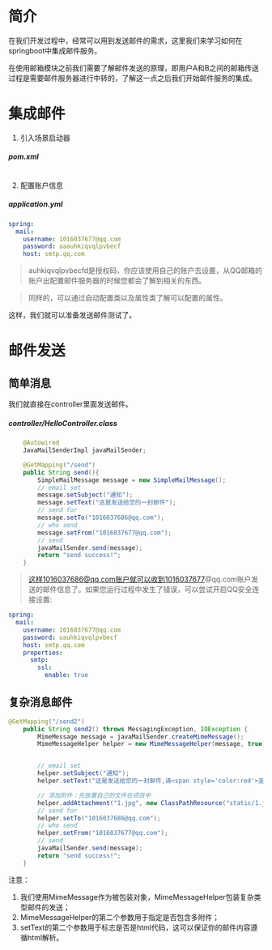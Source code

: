 # 简介
在我们开发过程中，经常可以用到发送邮件的需求，这里我们来学习如何在springboot中集成邮件服务。

在使用邮箱模块之前我们需要了解邮件发送的原理，即用户A和B之间的邮箱传送过程是需要邮件服务器进行中转的，了解这一点之后我们开始邮件服务的集成。

# 集成邮件
1. 引入场景启动器
##### pom.xml
``` xml

```


2. 配置账户信息
##### application.yml
``` yml
spring:
  mail:
    username: 1016037677@qq.com
    password: aaauhkiqvqlpvbecf
    host: smtp.qq.com
```


> auhkiqvqlpvbecfd是授权码，你应该使用自己的账户去设置，从QQ邮箱的账户出配置邮件服务器的时候您都会了解到相关的东西。

> 同样的，可以通过自动配置类以及属性类了解可以配置的属性。

这样，我们就可以准备发送邮件测试了。

# 邮件发送

##  简单消息
我们就直接在controller里面发送邮件。

##### controller/HelloController.class
``` java
    @Autowired
    JavaMailSenderImpl javaMailSender;

    @GetMapping("/send")
    public String send(){
        SimpleMailMessage message = new SimpleMailMessage();
        // email set
        message.setSubject("通知");
        message.setText("这是发送给您的一封邮件");
        // send for
        message.setTo("1016037686@qq.com");
        // who send
        message.setFrom("1016037677@qq.com");
        // send
        javaMailSender.send(message);
        return "send success!";
    }
```

> 这样1016037686@qq.com账户就可以收到1016037677@qq.com账户发送的邮件信息了。如果您运行过程中发生了错误，可以尝试开启QQ安全连接设置:
``` yml
spring:
  mail:
    username: 1016037677@qq.com
    password: uauhkiqvqlpvbecf
    host: smtp.qq.com
    properties:
      smtp:
        ssl:
          enable: true
```

## 复杂消息邮件
``` java
@GetMapping("/send2")
    public String send2() throws MessagingException, IOException {
        MimeMessage message = javaMailSender.createMimeMessage();
        MimeMessageHelper helper = new MimeMessageHelper(message, true);


        // email set
        helper.setSubject("通知");
        helper.setText("这是发送给您的一封邮件,请<span style='color:red'>圣诞节查收</span>.", true);

        // 添加附件：先放置自己的文件在项目中
        helper.addAttachment("1.jpg", new ClassPathResource("static/1.jpg").getFile());
        // send for
        helper.setTo("1016037686@qq.com");
        // who send
        helper.setFrom("1016037677@qq.com");
        // send
        javaMailSender.send(message);
        return "send success!";
    }

```
注意：

1. 我们使用MimeMessage作为被包装对象，MimeMessageHelper包装复杂类型邮件的发送；
2. MimeMessageHelper的第二个参数用于指定是否包含多附件；
3. setText的第二个参数用于标志是否是html代码，这可以保证你的邮件内容遵循html解析。


